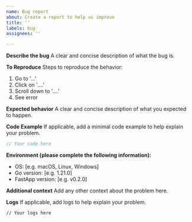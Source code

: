 ```yaml
---
name: Bug report
about: Create a report to help us improve
title: ''
labels: bug
assignees: ''

---
```


**Describe the bug**
A clear and concise description of what the bug is.

**To Reproduce**
Steps to reproduce the behavior:
1. Go to '...'
2. Click on '....'
3. Scroll down to '....'
4. See error

**Expected behavior**
A clear and concise description of what you expected to happen.

**Code Example**
If applicable, add a minimal code example to help explain your problem.

```go
// Your code here
```

**Environment (please complete the following information):**
 - OS: [e.g. macOS, Linux, Windows]
 - Go version: [e.g. 1.21.0]
 - FastApp version: [e.g. v0.2.0]

**Additional context**
Add any other context about the problem here.

**Logs**
If applicable, add logs to help explain your problem.

```
// Your logs here
```
